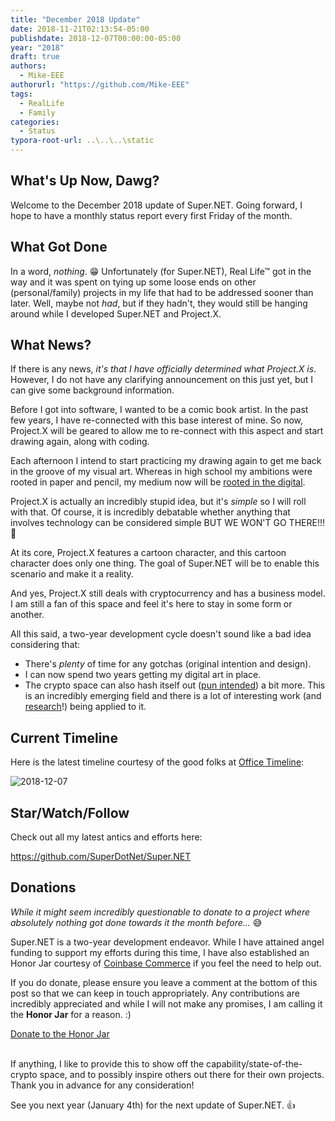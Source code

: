 ```yaml
---
title: "December 2018 Update"
date: 2018-11-21T02:13:54-05:00
publishdate: 2018-12-07T00:00:00-05:00
year: "2018"
draft: true
authors:
  - Mike-EEE
authorurl: "https://github.com/Mike-EEE"
tags:
  - RealLife
  - Family
categories:
  - Status
typora-root-url: ..\..\..\static
---
```


## What's Up Now, Dawg?

Welcome to the December 2018 update of Super.NET.  Going forward, I hope to have a monthly status report every first Friday of the month.

## What Got Done

In a word, *nothing*. 😁  Unfortunately (for Super.NET), Real Life™ got in the way and it was spent on tying up some loose ends on other (personal/family) projects in my life that had to be addressed sooner than later.  Well,  maybe not *had*, but if they hadn't, they would still be hanging around while I developed Super.NET and Project.X.

## What News?

If there is any news, *it's that I have officially determined what Project.X is*.  However, I do not have any clarifying announcement on this just yet, but I can give some background information.

Before I got into software, I wanted to be a comic book artist.  In the past few years, I have re-connected with this base interest of mine.  So now, Project.X will be geared to allow me to re-connect with this aspect and start drawing again, along with coding.

Each afternoon I intend to start practicing my drawing again to get me back in the groove of my visual art.  Whereas in high school my ambitions were rooted in paper and pencil, my medium now will be [rooted in the digital](http://a.co/d/feIe1EX).

Project.X is actually an incredibly stupid idea, but it's *simple* so I will roll with that.  Of course, it is incredibly debatable whether anything that involves technology can be considered simple BUT WE WON'T GO THERE!!! 🎉

At its core, Project.X features a cartoon character, and this cartoon character does only one thing.  The goal of Super.NET will be to enable this scenario and make it a reality.

And yes, Project.X  still deals with cryptocurrency and has a business model.  I am still a fan of this space and feel it's here to stay in some form or another.

All this said, a two-year development cycle doesn't sound like a bad idea considering that:

- There's *plenty* of time for any gotchas (original intention and design).
- I can now spend two years getting my digital art in place.
- The crypto space can also hash itself out ([pun intended](https://www.buybitcoinworldwide.com/mining/hash-rate/)) a bit more.  This is an incredibly emerging field and there is a lot of interesting work (and [research](https://medium.com/@bangladepp/eli5-mimblewimble-5bdcc5b21a00)!) being applied to it.

## Current Timeline

Here is the latest timeline courtesy of the good folks at [Office Timeline](https://www.officetimeline.com/timeline-maker):

![2018-12-07](/images/status/2018-12-07.png)

## Star/Watch/Follow

Check out all my latest antics and efforts here:

https://github.com/SuperDotNet/Super.NET

## Donations

*While it might seem incredibly questionable to donate to a project where absolutely nothing got done towards it the month before...* 😅

Super.NET is a two-year development endeavor.  While I have attained angel funding to support my efforts during this time, I have also established an Honor Jar courtesy of [Coinbase Commerce](https://commerce.coinbase.com/) if you feel the need to help out.  

If you do donate, please ensure you leave a comment at the bottom of this post so that we can keep in touch appropriately. Any contributions are incredibly appreciated and while I will not make any promises, I am calling it the **Honor Jar** for a reason. :)

<div> <a class="donate-with-crypto" href="https://commerce.coinbase.com/checkout/40266c65-e420-4740-9c52-ddd24cca633c"> <span>Donate to the Honor Jar</span> </a> <script src="https://commerce.coinbase.com/v1/checkout.js"></script></div><br />

If anything, I like to provide this to show off the capability/state-of-the-crypto space, and to possibly inspire others out there for their own projects.  Thank you in advance for any consideration!

See you next year (January 4th) for the next update of Super.NET. 👍